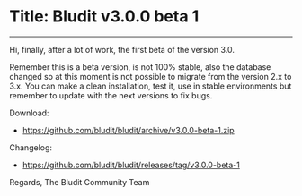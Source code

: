 # Title: Bludit v3.0.0 beta 1
<!-- Date: 2018-07-31 18:00:00 -->
---
Hi,
finally, after a lot of work, the first beta of the version 3.0.

Remember this is a beta version, is not 100% stable, also the database changed so at this moment is not possible to migrate from the version 2.x to 3.x. You can make a clean installation, test it, use in stable environments but remember to update with the next versions to fix bugs.

Download:
- https://github.com/bludit/bludit/archive/v3.0.0-beta-1.zip

Changelog:
- https://github.com/bludit/bludit/releases/tag/v3.0.0-beta-1

Regards,
The Bludit Community Team
